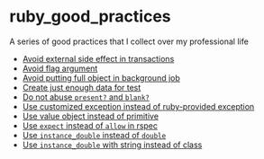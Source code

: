 # ruby_good_practices
A series of good practices that I collect over my professional life

- [Avoid external side effect in
transactions](external_side_effect_in_transaction.md)
- [Avoid flag argument](avoid_flag_argument.md)
- [Avoid putting full object in background
job](avoid_putting_full_object_in_queue.md)
- [Create just enough data for test](create_enough_data_in_test.md)
- [Do not abuse `present?` and `blank?`](do_not_abuse_present_and_blank.md)
- [Use customized exception instead of ruby-provided
exception](customized_exception_class.md)
- [Use value object instead of
primitive](use_value_object_instead_of_primitive.md)
- [Use `expect` instead of `allow` in rspec](expect_vs_allow.md)
- [Use `instance_double` instead of `double`](verify_double.md)
- [Use `instance_double` with string instead of
class](use_instance_double_with_string.md)
